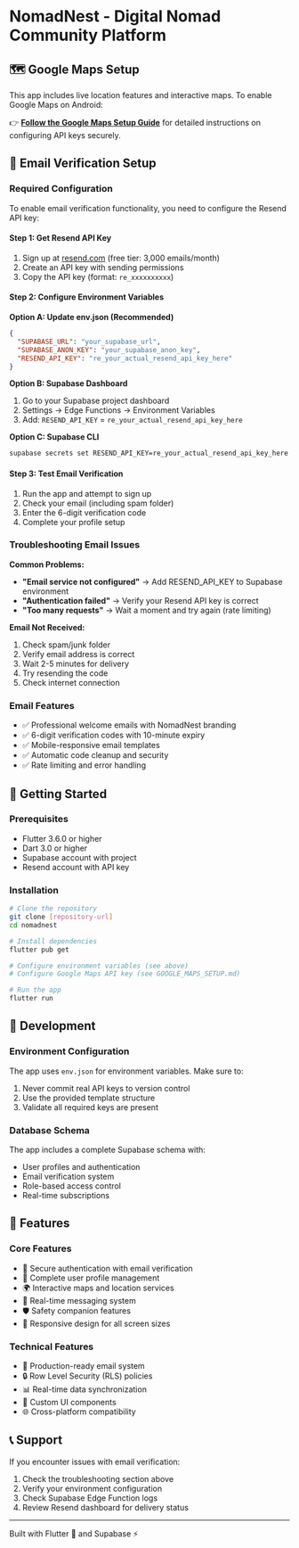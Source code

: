 # NomadNest - Digital Nomad Community Platform

## 🗺️ Google Maps Setup

This app includes live location features and interactive maps. To enable Google Maps on Android:

👉 **[Follow the Google Maps Setup Guide](GOOGLE_MAPS_SETUP.md)** for detailed instructions on configuring API keys securely.

## 📧 Email Verification Setup

### Required Configuration

To enable email verification functionality, you need to configure the Resend API key:

#### Step 1: Get Resend API Key
1. Sign up at [resend.com](https://resend.com) (free tier: 3,000 emails/month)
2. Create an API key with sending permissions
3. Copy the API key (format: `re_xxxxxxxxxx`)

#### Step 2: Configure Environment Variables

**Option A: Update env.json (Recommended)**
```json
{
  "SUPABASE_URL": "your_supabase_url",
  "SUPABASE_ANON_KEY": "your_supabase_anon_key", 
  "RESEND_API_KEY": "re_your_actual_resend_api_key_here"
}
```

**Option B: Supabase Dashboard**
1. Go to your Supabase project dashboard
2. Settings → Edge Functions → Environment Variables
3. Add: `RESEND_API_KEY` = `re_your_actual_resend_api_key_here`

**Option C: Supabase CLI**
```bash
supabase secrets set RESEND_API_KEY=re_your_actual_resend_api_key_here
```

#### Step 3: Test Email Verification
1. Run the app and attempt to sign up
2. Check your email (including spam folder)
3. Enter the 6-digit verification code
4. Complete your profile setup

### Troubleshooting Email Issues

**Common Problems:**
- **"Email service not configured"** → Add RESEND_API_KEY to Supabase environment
- **"Authentication failed"** → Verify your Resend API key is correct
- **"Too many requests"** → Wait a moment and try again (rate limiting)

**Email Not Received:**
1. Check spam/junk folder
2. Verify email address is correct
3. Wait 2-5 minutes for delivery
4. Try resending the code
5. Check internet connection

### Email Features
- ✅ Professional welcome emails with NomadNest branding
- ✅ 6-digit verification codes with 10-minute expiry
- ✅ Mobile-responsive email templates
- ✅ Automatic code cleanup and security
- ✅ Rate limiting and error handling

## 🚀 Getting Started

### Prerequisites
- Flutter 3.6.0 or higher
- Dart 3.0 or higher
- Supabase account with project
- Resend account with API key

### Installation
```bash
# Clone the repository
git clone [repository-url]
cd nomadnest

# Install dependencies
flutter pub get

# Configure environment variables (see above)
# Configure Google Maps API key (see GOOGLE_MAPS_SETUP.md)

# Run the app
flutter run
```

## 🔧 Development

### Environment Configuration
The app uses `env.json` for environment variables. Make sure to:
1. Never commit real API keys to version control
2. Use the provided template structure
3. Validate all required keys are present

### Database Schema
The app includes a complete Supabase schema with:
- User profiles and authentication
- Email verification system
- Role-based access control
- Real-time subscriptions

## 📱 Features

### Core Features
- 🔐 Secure authentication with email verification
- 👤 Complete user profile management
- 🌍 Interactive maps and location services
- 💬 Real-time messaging system
- 🛡️ Safety companion features
- 📱 Responsive design for all screen sizes

### Technical Features
- 📧 Production-ready email system
- 🔒 Row Level Security (RLS) policies
- 📊 Real-time data synchronization
- 🎨 Custom UI components
- 🌐 Cross-platform compatibility

## 📞 Support

If you encounter issues with email verification:
1. Check the troubleshooting section above
2. Verify your environment configuration
3. Check Supabase Edge Function logs
4. Review Resend dashboard for delivery status

---

Built with Flutter 💙 and Supabase ⚡
